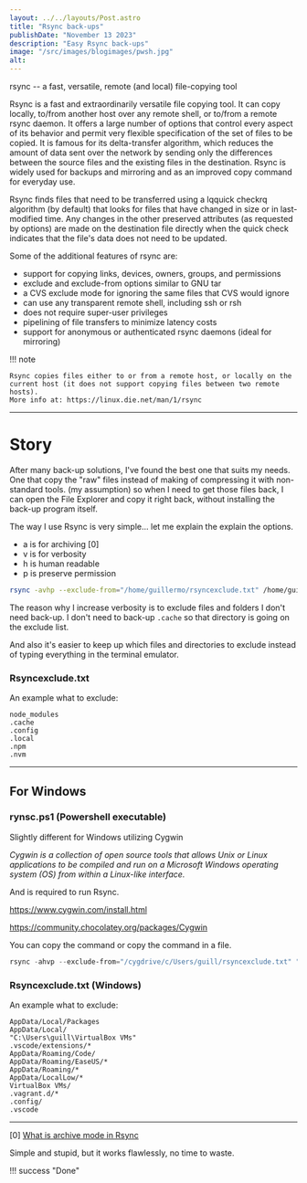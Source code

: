 ```yaml
---
layout: ../../layouts/Post.astro
title: "Rsync back-ups"
publishDate: "November 13 2023"
description: "Easy Rsync back-ups"
image: "/src/images/blogimages/pwsh.jpg"
alt: 
---
```


rsync -- a fast, versatile, remote (and local) file-copying tool

Rsync is a fast and extraordinarily versatile file copying tool. It can copy locally, to/from another host over any remote shell, or to/from a remote rsync daemon. It offers a large number of options that control every aspect of its behavior and permit very flexible specification of the set of files to be copied. It is famous for its delta-transfer algorithm, which reduces the amount of data sent over the network by sending only the differences between the source files and the existing files in the destination. Rsync is widely used for backups and mirroring and as an improved copy command for everyday use.

Rsync finds files that need to be transferred using a lqquick checkrq algorithm (by default) that looks for files that have changed in size or in last-modified time. Any changes in the other preserved attributes (as requested by options) are made on the destination file directly when the quick check indicates that the file's data does not need to be updated.

Some of the additional features of rsync are:

- support for copying links, devices, owners, groups, and permissions
- exclude and exclude-from options similar to GNU tar
- a CVS exclude mode for ignoring the same files that CVS would ignore
- can use any transparent remote shell, including ssh or rsh
- does not require super-user privileges
- pipelining of file transfers to minimize latency costs
- support for anonymous or authenticated rsync daemons (ideal for mirroring)

!!! note
    
    Rsync copies files either to or from a remote host, or locally on the current host (it does not support copying files between two remote hosts).
    More info at: https://linux.die.net/man/1/rsync

---

# Story
After many back-up solutions, I've found the best one that suits my needs.
One that copy the "raw" files instead of making of compressing it with non-standard tools. (my assumption) so when I need to get those files back, I can open the File Explorer and copy it right back, without installing the back-up program itself.

The way I use Rsync is very simple... let me explain the explain the options.

- a is for archiving [0]
- v is for verbosity
- h is human readable
- p is preserve permission


```bash
rsync -avhp --exclude-from="/home/guillermo/rsyncexclude.txt" /home/guillermo/ /media/guillermo/SAMSUNG_256_NVME/MAGGIERAW
```

The reason why I increase verbosity is to exclude files and folders I don't need back-up. I don't need to back-up `.cache` so that directory is going on the exclude list.

And also it's easier to keep up which files and directories to exclude instead of typing everything in the terminal emulator.
### Rsyncexclude.txt

An example what to exclude:

```
node_modules
.cache
.config
.local
.npm
.nvm
```

---

## For Windows

### rynsc.ps1 (Powershell executable)

Slightly different for Windows utilizing Cygwin

*Cygwin is a collection of open source tools that allows Unix or Linux applications to be compiled and run on a Microsoft Windows operating system (OS) from within a Linux-like interface.*

And is required to run Rsync.

https://www.cygwin.com/install.html

https://community.chocolatey.org/packages/Cygwin

You can copy the command or copy the command in a file.

```powershell
﻿rsync -ahvp --exclude-from="/cygdrive/c/Users/guill/rsyncexclude.txt" "/cygdrive/c/Users/guill/" "/cygdrive/D/GUILLERMO_LATEST"
```

### Rsyncexclude.txt (Windows)

An example what to exclude:

```
AppData/Local/Packages
AppData/Local/
"C:\Users\guill\VirtualBox VMs"
.vscode/extensions/*
AppData/Roaming/Code/
AppData/Roaming/EaseUS/*
AppData/Roaming/*
AppData/LocalLow/*
VirtualBox VMs/
.vagrant.d/*
.config/
.vscode
```

---

[0] [What is archive mode in Rsync](https://serverfault.com/questions/141773/what-is-archive-mode-in-rsync)

Simple and stupid, but it works flawlessly, no time to waste.

!!! success "Done"